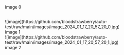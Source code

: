 image 0

<br>
![image](https://github.com/bloodstrawberry/auto-test/raw/main/images/image_2024_01_17_20_57_20_0.jpg)

<br>
image 1

<br>
![image](https://github.com/bloodstrawberry/auto-test/raw/main/images/image_2024_01_17_20_57_20_1.jpg)

<br>
image 2

<br>
<br>
<br>
<br>
<br>
<br>
<br>
